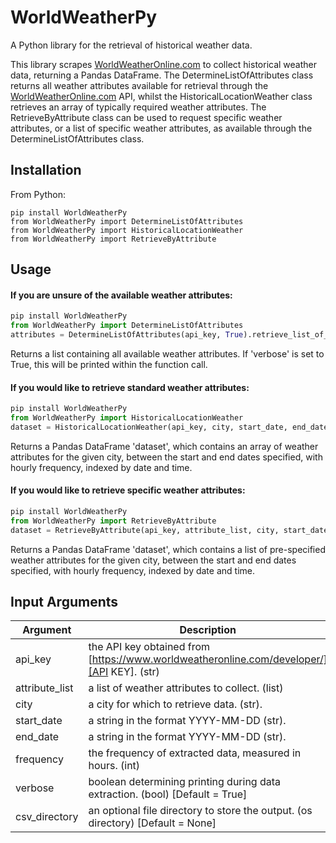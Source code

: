 # WorldWeatherPy

A Python library for the retrieval of historical weather data.

This library scrapes [WorldWeatherOnline.com][website] to collect historical weather data, returning a Pandas DataFrame. 
The DetermineListOfAttributes class returns all weather attributes available for retrieval through the [WorldWeatherOnline.com][website] API, whilst the HistoricalLocationWeather class retrieves an array of typically required weather attributes. The RetrieveByAttribute class can be used to request specific weather attributes, or a list of specific weather attributes, as available through the DetermineListOfAttributes class.

## Installation

From Python:
```
pip install WorldWeatherPy
from WorldWeatherPy import DetermineListOfAttributes
from WorldWeatherPy import HistoricalLocationWeather
from WorldWeatherPy import RetrieveByAttribute
```

## Usage


#### If you are unsure of the available weather attributes:

```python
pip install WorldWeatherPy
from WorldWeatherPy import DetermineListOfAttributes
attributes = DetermineListOfAttributes(api_key, True).retrieve_list_of_options()
```
Returns a list containing all available weather attributes. If 'verbose' is set to True, this will be printed within the function call.

#### If you would like to retrieve standard weather attributes:

```python
pip install WorldWeatherPy
from WorldWeatherPy import HistoricalLocationWeather
dataset = HistoricalLocationWeather(api_key, city, start_date, end_date, frequency).retrieve_hist_data()
```
Returns a Pandas DataFrame 'dataset', which contains an array of weather attributes for the given city, between the start and end dates specified, with hourly frequency, indexed by date and time.

#### If you would like to retrieve specific weather attributes:

```python
pip install WorldWeatherPy
from WorldWeatherPy import RetrieveByAttribute
dataset = RetrieveByAttribute(api_key, attribute_list, city, start_date, end_date, frequency).retrieve_hist_data()
```
Returns a Pandas DataFrame 'dataset', which contains a list of pre-specified weather attributes for the given city, between the start and end dates specified, with hourly frequency, indexed by date and time.


## Input Arguments

| Argument | Description |
| ------ | --------- |
| api_key | the API key obtained from [https://www.worldweatheronline.com/developer/][API KEY]. (str) |
| attribute_list | a list of weather attributes to collect. (list) |
| city | a city for which to retrieve data. (str).  |
| start_date | a string in the format YYYY-MM-DD (str). |
| end_date | a string in the format YYYY-MM-DD (str). |
| frequency | the frequency of extracted data, measured in hours. (int) |
| verbose | boolean determining printing during data extraction. (bool) [Default = True] |
| csv_directory | an optional file directory to store the output. (os directory) [Default = None] |


[website]: <https://www.worldweatheronline.com/>
[API KEY]: <https://www.worldweatheronline.com/developer/>
